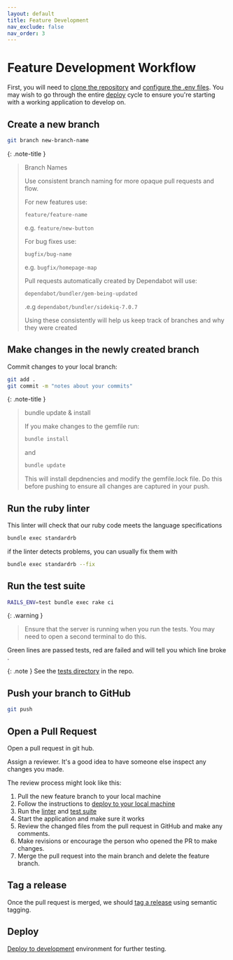 ```yaml
---
layout: default
title: Feature Development
nav_exclude: false
nav_order: 3
---
```


# Feature Development Workflow

First, you will need to [clone the repository](deploy/#clone-the-repository)
and [configure the .env files](deploy/#configure-env-files).
You may wish to go through the entire [deploy](deploy) cycle to ensure
you're starting with a working application to develop on.

## Create a new branch

```bash
git branch new-branch-name
```

{: .note-title }
> Branch Names
> 
> Use consistent branch naming for more opaque pull requests and flow.
>
> For new features use:
> 
> `feature/feature-name`
>
> e.g. `feature/new-button`
> 
> For bug fixes use:
> 
> `bugfix/bug-name`
>
> e.g. `bugfix/homepage-map`
> 
> Pull requests automatically created by Dependabot will use:
>
> `dependabot/bundler/gem-being-updated`
>
> .e.g `dependabot/bundler/sidekiq-7.0.7`
> 
> Using these consistently will help us keep track of branches and why they were created

## Make changes in the newly created branch

Commit changes to your local branch:

```bash
git add .
git commit -m "notes about your commits"
```

{: .note-title }
> bundle update & install
>
> If you make changes to the gemfile run:
> 
> ```bash
> bundle install
> ```
> 
> and
> 
> ```bash
> bundle update
> ```
> 
> This will install depdnencies and modify the gemfile.lock file.
> Do this before pushing to ensure all changes are captured in your push.

## Run the ruby linter

This linter will check that our ruby code meets the language specifications

```bash
bundle exec standardrb
```

if the linter detects problems, you can usually fix them with

```bash
bundle exec standardrb --fix
```

## Run the test suite

```bash
RAILS_ENV=test bundle exec rake ci
```

{: .warning }
> Ensure that the server is running when you run the tests.
> You may need to open a second terminal to do this.

Green lines are passed tests, red are failed and will tell you which line broke .

{: .note }
See the [tests directory](https://github.com/UWM-Libraries/GeoDiscovery/tree/main/test) in the repo.

## Push your branch to GitHub

```bash
git push
```

## Open a Pull Request 

Open a pull request in git hub.

Assign a reviewer. It's a good idea to have someone else inspect any changes you made.

The review process might look like this:

1. Pull the new feature branch to your local machine
1. Follow the instructions to [deploy to your local machine](https://uwm-libraries.github.io/GeoDiscovery-Documentation/docs/deploy.html#locally)
1. Run the [linter](#run-the-ruby-linter) and [test suite](#run-the-test-suite)
1. Start the application and make sure it works
1. Review the changed files from the pull request in GitHub and make any comments.
1. Make revisions or encourage the person who opened the PR to make changes.
1. Merge the pull request into the main branch and delete the feature branch.

## Tag a release

Once the pull request is merged, we should [tag a release](https://git-scm.com/book/en/v2/Git-Basics-Tagging) using semantic tagging.

## Deploy

[Deploy to development](https://uwm-libraries.github.io/GeoDiscovery-Documentation/docs/deploy.html#deploy-to-the-liblamp-dev-or-liblamp) environment for further testing.





